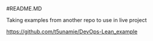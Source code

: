 #README.MD

Taking examples from another repo to use in live project

https://github.com/t5unamie/DevOps-Lean_example



